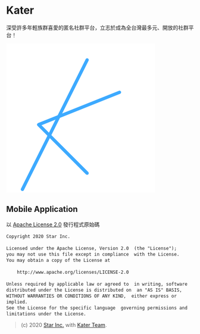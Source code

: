 # Kater

深受許多年輕族群喜愛的匿名社群平台，立志於成為全台灣最多元、開放的社群平台！

![logo](assets/images/logo.png)

## Mobile Application

以 [Apache License 2.0](LICENSE) 發行程式原始碼

    Copyright 2020 Star Inc.

    Licensed under the Apache License, Version 2.0  (the "License");
    you may not use this file except in compliance  with the License.
    You may obtain a copy of the License at

        http://www.apache.org/licenses/LICENSE-2.0

    Unless required by applicable law or agreed to  in writing, software
    distributed under the License is distributed on  an "AS IS" BASIS,
    WITHOUT WARRANTIES OR CONDITIONS OF ANY KIND,  either express or implied.
    See the License for the specific language  governing permissions and
    limitations under the License.

> (c) 2020 [Star Inc.](https://starinc.xyz) with [Kater Team](https://kater.me).
